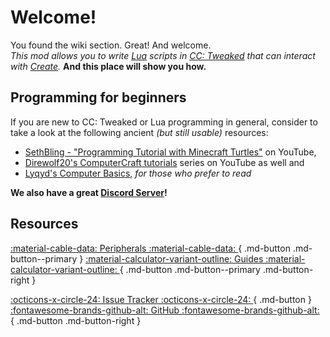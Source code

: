 # Welcome!

You found the wiki section. Great! And welcome.  
_This mod allows you to write [Lua](https://www.lua.org/start.html) scripts in [CC: Tweaked](https://tweaked.cc/) that can interact with [Create](https://github.com/Creators-of-Create/Create/wiki)._ **And this place will show you how.**

## Programming for beginners

If you are new to CC: Tweaked or Lua programming in general, consider to take a look at the following ancient _(but still usable)_ resources:

 * [SethBling - "Programming Tutorial with Minecraft Turtles"](https://youtu.be/DSsx4VSe-Uk) on YouTube,
 * [Direwolf20's ComputerCraft tutorials](https://youtube.com/playlist?list=PLaiPn4ewcbkHYflo2jl0OuNaHK6Mj-koG) series on YouTube as well and
 * [Lyqyd's Computer Basics](http://www.computercraft.info/forums2/index.php?/topic/15033-computer-basics-i/), _for those who prefer to read_

**We also have a great [Discord Server](https://discord.com/servers/minecraft-computer-mods-477910221872824320)!**

## Resources

[ :material-cable-data: Peripherals :material-cable-data: ](peripherals/index.md){ .md-button .md-button--primary }
[ :material-calculator-variant-outline: Guides :material-calculator-variant-outline: ](guides/index.md){ .md-button .md-button--primary .md-button-right }

[ :octicons-x-circle-24: Issue Tracker :octicons-x-circle-24: ](https://github.com/tweaked-programs/cccbridge/issues){ .md-button }
[ :fontawesome-brands-github-alt: GitHub :fontawesome-brands-github-alt: ](https://github.com/tweaked-programs/cccbridge){ .md-button .md-button-right }
